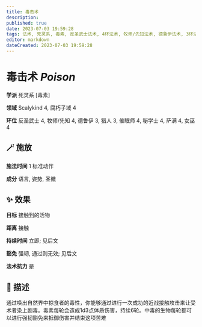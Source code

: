 ```yaml
---
title: 毒击术
description: 
published: true
date: 2023-07-03 19:59:28
tags: 法术, 死灵系, 毒素, 反圣武士法术, 4环法术, 牧师/先知法术, 德鲁伊法术, 3环法术, 猎人法术, 催眠师法术, 秘学士法术, 萨满法术, 女巫法术, Scalykind, 腐朽子域
editor: markdown
dateCreated: 2023-07-03 19:59:28
---
```


# **毒击术** *Poison*

**学派** 死灵系 \[毒素\] 

**领域** Scalykind 4, 腐朽子域 4

**环位** 反圣武士 4, 牧师/先知 4, 德鲁伊 3, 猎人 3, 催眠师 4, 秘学士 4, 萨满 4, 女巫 4

## 🪄 施放

**施法时间** 1 标准动作

**成分** 语言, 姿势, 圣徽

## ✨ 效果 

**目标** 接触到的活物 

**距离** 接触  

**持续时间** 立即; 见后文 

**豁免** 强韧, 通过则无效; 见后文

**法术抗力** 是

## 📖 描述

通过唤出自然界中掠食者的毒性，你能够通过进行一次成功的近战接触攻击来让受术者染上剧毒。毒素每轮会造成1d3点体质伤害，持续6轮。中毒的生物每轮都可以进行强韧豁免来抵御伤害并结束这项苦难
    